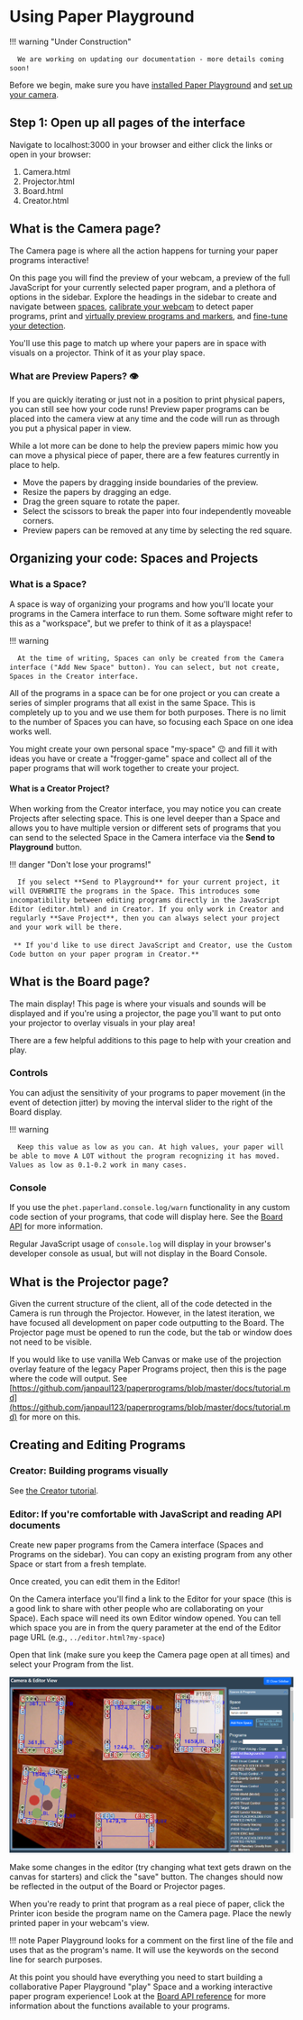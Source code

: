# Using Paper Playground

!!! warning "Under Construction" 
      
      We are working on updating our documentation - more details coming soon!

<!-- https://facelessuser.github.io/pymdown-extensions/extensions/keys/#key-map-index -->

Before we begin, make sure you have [installed Paper Playground](../setup/install.md) and [set up your camera](../setup/camera-tips.md).

## Step 1: Open up all pages of the interface

Navigate to localhost:3000 in your browser and either click the links or open in your browser:

1. Camera.html
2. Projector.html
3. Board.html
4. Creator.html

## What is the Camera page?

The Camera page is where all the action happens for turning your paper programs interactive!

On this page you will find the preview of your webcam, a preview of the full JavaScript for your currently selected paper program, and a plethora of options in the sidebar. Explore the headings in the sidebar to create and navigate between [spaces](#what-is-a-space), [calibrate your webcam](../setup/device-setup.md#color-calibrating-your-webcam-for-program-detection) to detect paper programs, print and [virtually preview programs and markers](#what-are-preview-papers-eye), and [fine-tune your detection](../setup/device-setup.md#fine-tuning-program-detection).

You'll use this page to match up where your papers are in space with visuals on a projector. Think of it as your play space.

### What are Preview Papers? :eye:

If you are quickly iterating or just not in a position to print physical papers, you can still see how your code runs! Preview paper programs can be placed into the camera view at any time and the code will run as through you put a physical paper in view.

While a lot more can be done to help the preview papers mimic how you can move a physical piece of paper, there are a few features currently in place to help.

- Move the papers by dragging inside boundaries of the preview.
- Resize the papers by dragging an edge.
- Drag the green square to rotate the paper.
- Select the scissors to break the paper into four independently moveable corners.
- Preview papers can be removed at any time by selecting the red square.

## Organizing your code: Spaces and Projects
### What is a Space?
A space is way of organizing your programs and how you'll locate your programs in the Camera interface to run them. Some software might refer to this as a "workspace", but we prefer to think of it as a playspace!

!!! warning

      At the time of writing, Spaces can only be created from the Camera interface ("Add New Space" button). You can select, but not create, Spaces in the Creator interface.

All of the programs in a space can be for one project or you can create a series of simpler programs that all exist in the same Space. This is completely up to you and we use them for both purposes. There is no limit to the number of Spaces you can have, so focusing each Space on one idea works well. 

You might create your own personal space "my-space" :wink: and fill it with ideas you have or create a "frogger-game" space and collect all of the paper programs that will work together to create your project.

#### What is a Creator Project?

When working from the Creator interface, you may notice you can create Projects after selecting space. This is one level deeper than a Space and allows you to have multiple version or different sets of programs that you can send to the selected Space in the Camera interface via the **Send to Playground** button.

!!! danger "Don't lose your programs!"

      If you select **Send to Playground** for your current project, it will OVERWRITE the programs in the Space. This introduces some incompatibility between editing programs directly in the JavaScript Editor (editor.html) and in Creator. If you only work in Creator and regularly **Save Project**, then you can always select your project and your work will be there.

     ** If you'd like to use direct JavaScript and Creator, use the Custom Code button on your paper program in Creator.**

## What is the Board page?

The main display! This page is where your visuals and sounds will be displayed and if you're using a projector, the page you'll want to put onto your projector to overlay visuals in your play area!

There are a few helpful additions to this page to help with your creation and play.

### Controls

You can adjust the sensitivity of your programs to paper movement (in the event of detection jitter) by moving the interval slider to the right of the Board display. 

!!! warning

      Keep this value as low as you can. At high values, your paper will be able to move A LOT without the program recognizing it has moved. Values as low as 0.1-0.2 work in many cases.

### Console

If you use the `phet.paperland.console.log/warn` functionality in any custom code section of your programs, that code will display here. See the [Board API](board-api.md) for more information.

Regular JavaScript usage of `console.log` will display in your browser's developer console as usual, but will not display in the Board Console.

## What is the Projector page?

Given the current structure of the client, all of the code detected in the Camera is run through the Projector. However, in the latest iteration, we have focused all development on paper code outputting to the Board. The Projector page must be opened to run the code, but the tab or window does not need to be visible. 

If you would like to use vanilla Web Canvas or make use of the projection overlay feature of the legacy Paper Programs project, then this is the page where the code will output. See [https://github.com/janpaul123/paperprograms/blob/master/docs/tutorial.md](https://github.com/janpaul123/paperprograms/blob/master/docs/tutorial.md) for more on this.

## Creating and Editing Programs

### Creator: Building programs visually

See [the Creator tutorial](creator.md).

### Editor: If you're comfortable with JavaScript and reading API documents

Create new paper programs from the Camera interface (Spaces and Programs on the sidebar). You can copy an existing program from any other Space or start from a fresh template.

Once created, you can edit them in the Editor!

On the Camera interface you'll find a link to the Editor for your space (this is a good link to share with other people who are collaborating on your Space). Each space will need its own Editor window opened. You can tell which space you are in from the query parameter at the end of the Editor page URL (e.g., `../editor.html?my-space`)

Open that link (make sure you keep the Camera page open at all times) and select your Program from the list.

![The program editor](../assets/camera-view.png)

Make some changes in the editor (try changing what text gets drawn on the canvas for starters) and click the "save" button. The changes should now be reflected in the output of the Board or Projector pages.

When you're ready to print that program as a real piece of paper, click the Printer icon beside the program name on the Camera page. Place the newly printed paper in your webcam's view. 

!!! note 
      Paper Playground looks for a comment on the first line of the file and uses that as the program's name. It will use the keywords on the second line for search purposes.

At this point you should have everything you need to start building a collaborative Paper Playground "play" Space and a working interactive paper program experience! Look at the [Board API reference](board-api.md) for more information about the functions available to your programs.
